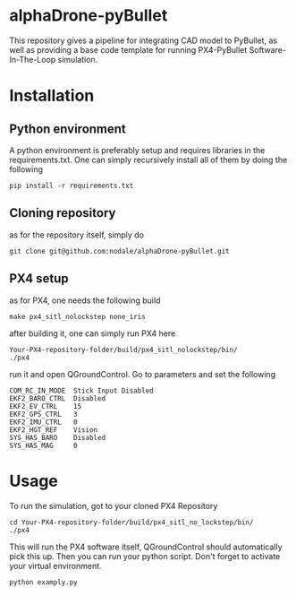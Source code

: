 # alphaDrone-pyBullet

This repository gives a pipeline for integrating CAD model to PyBullet, as well as providing a base code template for running PX4-PyBullet Software-In-The-Loop simulation.

# Installation
## Python environment
A python environment is preferably setup and requires libraries in the requirements.txt. One can simply recursively install all of them by doing the following
    
    pip install -r requirements.txt

## Cloning repository
as for the repository itself, simply do

    git clone git@github.com:nodale/alphaDrone-pyBullet.git

## PX4 setup
as for PX4, one needs the following build

    make px4_sitl_nolockstep none_iris

after building it, one can simply run PX4 here

    Your-PX4-repository-folder/build/px4_sitl_nolockstep/bin/
    ./px4


run it and open QGroundControl. Go to parameters and set the following
    
    COM_RC_IN_MODE  Stick Input Disabled
    EKF2_BARO_CTRL  Disabled
    EKF2_EV_CTRL    15
    EKF2_GPS_CTRL   3
    EKF2_IMU_CTRL   0
    EKF2_HGT_REF    Vision
    SYS_HAS_BARO    Disabled
    SYS_HAS_MAG     0

# Usage
To run the simulation, got to your cloned PX4 Repository
    
    cd Your-PX4-repository-folder/build/px4_sitl_no_lockstep/bin/
    ./px4

This will run the PX4 software itself, QGroundControl should automatically pick this up. Then you can run your python script. Don't forget to activate your virtual environment.

    python examply.py

    
